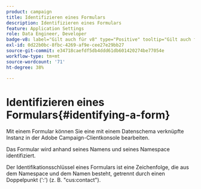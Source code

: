```yaml
---
product: campaign
title: Identifizieren eines Formulars
description: Identifizieren eines Formulars
feature: Application Settings
role: Data Engineer, Developer
badge-v8: label="Gilt auch für v8" type="Positive" tooltip="Gilt auch für Campaign v8"
exl-id: 0d22b0bc-8fbc-4269-af9e-cee27e29bb27
source-git-commit: e34718caefdf5db4ddd61db601420274be77054e
workflow-type: tm+mt
source-wordcount: '71'
ht-degree: 38%

---
```


# Identifizieren eines Formulars{#identifying-a-form}



Mit einem Formular können Sie eine mit einem Datenschema verknüpfte Instanz in der Adobe Campaign-Clientkonsole bearbeiten.

Das Formular wird anhand seines Namens und seines Namespace identifiziert.

Der Identifikationsschlüssel eines Formulars ist eine Zeichenfolge, die aus dem Namespace und dem Namen besteht, getrennt durch einen Doppelpunkt (&#39;:&#39;) (z. B. &quot;cus:contact&quot;).
